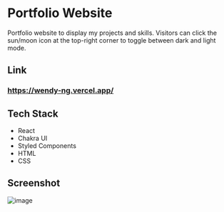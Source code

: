 # Portfolio Website

Portfolio website to display my projects and skills. Visitors can click the sun/moon icon at the top-right corner to toggle between dark and light mode. 

## Link
### https://wendy-ng.vercel.app/

## Tech Stack

- React
- Chakra UI
- Styled Components
- HTML
- CSS

## Screenshot
![image](https://user-images.githubusercontent.com/71687298/190548542-9d68ccc2-69b0-442f-b206-aa4f5d872374.png)
